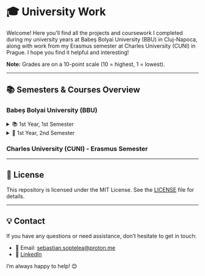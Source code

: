 # 🎓 University Work

Welcome! Here you’ll find all the projects and coursework I completed during my university years at Babeș Bolyai University (BBU) in Cluj-Napoca, along with work from my Erasmus semester at Charles University (CUNI) in Prague. I hope you find it helpful and interesting!

**Note:** Grades are on a 10-point scale (10 = highest, 1 = lowest).  

---

## 📚 Semesters & Courses Overview

### Babeș Bolyai University (BBU)

<details>
  <summary>📚 1st Year, 1st Semester</summary>
  <ul>
    <li>
      <details>
        <summary>🧮 Algebra – Grade: 9</summary>
        <strong>- Short Description:</strong> Covered the basics of linear algebra and introductory cryptography concepts.<br>
        <strong>- Coursework:</strong> <a href="https://github.com/dosqas/bbu-cuni-uni-projects/tree/master/yr1-sem1/algebra">GitHub</a><br>
        <strong>- Contents:</strong>
        <ul>
          <li>Simple project generating all possible binary echelon matrices.</li>
        </ul>
      </details>
    </li>
    <li>
      <details>
        <summary>📈 Mathematical Analysis – Grade: 10</summary>
        <strong>- Short Description:</strong> Learned fundamental concepts of differential and integral calculus for functions of one or several real variables, with applications in optimization and data science.<br>
        <strong>- Coursework:</strong> <a href="https://github.com/dosqas/bbu-cuni-uni-projects/tree/master/yr1-sem1/analysis">GitHub</a><br>
        <strong>- Contents:</strong>
        <ul>
          <li>Implemented numerical methods, ML models, and visualizations (p-norms, trapezoidal integration, Ridge Regression).</li>
          <li>Analyzed quadratic forms with gradient plots for minima, maxima, and saddle points.</li>
        </ul>
      </details>
    </li>
    <li>
      <details>
        <summary>💽 Computer Systems Architecture – Grade: 8</summary>
        <strong>- Short Description:</strong> Gained an understanding of 80x86 architecture and assembly programming, covering data representation, instructions, and memory management.<br>
        <strong>- Coursework:</strong> <a href="https://github.com/dosqas/bbu-cuni-uni-projects/tree/master/yr1-sem1/computer-systems-architecture">GitHub</a><br>
        <strong>- Contents:</strong>
        <ul>
          <li>Exercised with registers, memory, and low-level operations through simple .asm programs close to hardware.</li>
        </ul>
      </details>
    </li>
    <li>
      <details>
        <summary>🖥️ Fundamentals of Programming – Grade: 10</summary>
        <strong>- Short Description:</strong> Learned Python programming fundamentals, procedural and object-oriented programming, modular design, testing, and software design principles.<br>
        <strong>- Coursework:</strong> <a href="https://github.com/dosqas/bbu-cuni-uni-projects/tree/master/yr1-sem1/fundamentals-of-programming">GitHub</a><br>
        <strong>- Contents:</strong>
        <ul>
          <li>Designed and implemented layered applications using modular architecture, including repositories, services, and UI layers, with support for different storage types.</li>
          <li>Developed and applied general algorithms for searching, sorting, filtering, and statistics, along with undo/redo functionality using the Command pattern.</li>
          <li>Built menu-driven console applications with proper exception handling, input validation, and persistent storage for various data models.</li>
        </ul>
      </details>
    </li>
    <li>
      <details>
        <summary>📊 Computational Logic – Grade: 10</summary>
        <strong>- Short Description:</strong> Studied number systems, logic (propositional & predicate), Boolean algebra, and design/simplification of logic circuits.<br>
      </details>
    </li>
  </ul>
</details>

<details>
  <summary>🌟 1st Year, 2nd Semester</summary>
  <ul>
    <li>
      <details>
        <summary>🔢 Advanced Methods for Solving Mathematical and Algorithmic Problems – Grade: 10</summary>
        <strong>- Short Description:</strong> Studied and implemented fundamental algorithms, data structures, graph algorithms, dynamic programming, and applied mathematical methods in computer science.<br>
        <strong>- Coursework:</strong> <a href="https://github.com/dosqas/bbu-cuni-uni-projects/tree/master/yr1-sem2/advanced-methods-for-solving-mathematical-and-algorithmic-problems">GitHub</a><br>
        <strong>- Contents:</strong>
        <ul>
          <li>Very simple project generating the 17 roots of unity.</li>
        </ul>
      </details>
    </li>
    <li>
      <details>
        <summary>🗂️ Data Structures and Algorithms – Grade: 9</summary>
        <strong>- Short Description:</strong> Learned and implemented a wide range of data structures and abstract data types (arrays, linked lists, heaps, hash tables, trees, ADTs) while analyzing their complexities, operations, and real-world applications.<br>
        <strong>- Coursework:</strong> <a href="https://github.com/dosqas/bbu-cuni-uni-projects/tree/master/yr1-sem2/data-structures-and-algorithms">GitHub</a><br>
        <strong>- Contents:</strong>
        <ul>
          <li>Implemented various Abstract Data Types (ADTs) in C++ using given data structures, respecting interfaces, and analyzing algorithm complexities.</li>
        </ul>
      </details>
    </li>
    <li>
      <details>
        <summary>🌀 Dynamical Systems – Grade: 10</summary>
        <strong>- Short Description:</strong> Studied and practiced differential equations and dynamical systems, including linear and nonlinear equations, stability analysis, phase portraits, and numerical methods (Euler, Runge-Kutta).<br>
        <strong>- Coursework:</strong> <a href="https://github.com/dosqas/bbu-cuni-uni-projects/tree/master/yr1-sem2/dynamical-systems">GitHub</a><br>
        <strong>- Contents:</strong>
        <ul>
          <li>Solved various differential equations and dynamical systems problems from the course folder using Maple for computations, visualizations, and analysis.</li>
        </ul>
      </details>
    </li>
    <li>
      <details>
        <summary>🌐 Graph Algorithms – Grade: 10</summary>
        <strong>- Short Description:</strong> Studied graph theory concepts, algorithms, and applications (connectivity, shortest paths, MSTs, NP-complete problems, flows, matchings).<br>
        <strong>- Coursework:</strong> <a href="https://github.com/dosqas/bbu-cuni-uni-projects/tree/master/yr1-sem2/graph-algorithms">GitHub</a><br>
        <strong>- Contents:</strong>
        <ul>
          <li>Solved various graph problems, including graph coloring, shortest/longest path, minimum-cost, and related algorithmic challenges. Mainly in Python.</li>
        </ul>
      </details>
    </li>
    <li>
      <details>
        <summary>🖱️ Object Oriented Programming – Grade: 10</summary>
        <strong>- Short Description:</strong> Learned and applied C/C++ fundamentals, modular programming, OOP, templates/STL, inheritance, polymorphism, RAII, GUI development with Qt, event-driven programming, and design patterns.<br>
        <strong>- Coursework:</strong> <a href="https://github.com/dosqas/bbu-cuni-uni-projects/tree/master/yr1-sem2/object-oriented-programming">GitHub</a><br>
        <strong>- Contents:</strong>
        <ul>
          <li>Resolved assignments by creating C/C++ programs, including console apps with menus, Qt GUI applications, and implementations of OOP concepts, design patterns, templates, and STL containers.</li>
        </ul>
      </details>
    </li>
    <li>
      <details>
        <summary>💻 Operating Systems – Grade: 10</summary>
        <strong>- Short Description:</strong> Grasped operating system concepts, Unix/Windows commands, shell programming with sed, grep, awk, and Bash, processes and threads in C, memory and file management, I/O operations, concurrency, and kernel architectures.<br>
        <strong>- Coursework:</strong> <a href="https://github.com/dosqas/bbu-cuni-uni-projects/tree/master/yr1-sem2/operating-systems">GitHub</a><br>
        <strong>- Contents:</strong>
        <ul>
          <li>Contains lab work related to processes, file management, grep, sed awk and Bash.</li>
        </ul>
      </details>
    </li>
    <li>
      <details>
        <summary>📐 Geometry – Grade: 9</summary>
        <strong>- Short Description:</strong> Studied vector algebra, analytic geometry, curves and surfaces, conics and quadrics, and plane/space transformations, including vector, dot, and cross products, projections, symmetries, and homogeneous coordinate transformations.<br>
      </details>
    </li>
  </ul>
</details>


### Charles University (CUNI) - Erasmus Semester

---

## 📄 License

This repository is licensed under the MIT License. See the [LICENSE](LICENSE) file for details.

---

## 💡 Contact

If you have any questions or need assistance, don’t hesitate to get in touch:  
- 📧 Email: [sebastian.soptelea@proton.me](mailto:sebastian.soptelea@proton.me)  
- 🔗 [LinkedIn](https://www.linkedin.com/in/sebastian-soptelea/)

I’m always happy to help! 😊
